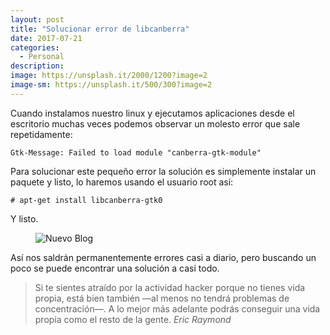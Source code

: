```yaml
---
layout: post
title: "Solucionar error de libcanberra"
date: 2017-07-21
categories:
  - Personal
description: 
image: https://unsplash.it/2000/1200?image=2
image-sm: https://unsplash.it/500/300?image=2
---
```

Cuando instalamos nuestro linux y ejecutamos aplicaciones desde el escritorio muchas veces podemos observar un molesto error que sale repetidamente:

~~~
Gtk-Message: Failed to load module "canberra-gtk-module"
~~~

Para solucionar este pequeño error la solución es simplemente instalar un paquete y listo, lo haremos usando el usuario root así:

~~~
# apt-get install libcanberra-gtk0
~~~

Y listo.

<figure>
  <img src="https://unsplash.it/2000/1200?image=2" alt="Nuevo Blog"/>
</figure>

Así nos saldrán permanentemente errores casi a diario, pero buscando un poco se puede encontrar una solución a casi todo.

<blockquote>
  Si te sientes atraído por la actividad hacker porque no tienes vida propia, está bien también —al menos no tendrá problemas de concentración—. A lo mejor más adelante podrás conseguir una vida propia como el resto de la gente. 
  <cite>Eric Raymond</cite>
</blockquote>
